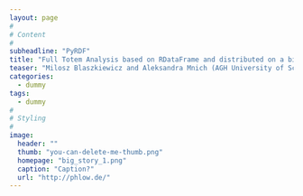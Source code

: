 ```yaml
---
layout: page
#
# Content
#
subheadline: "PyRDF"
title: "Full Totem Analysis based on RDataFrame and distributed on a big Spark cluster with PyRDF!"
teaser: "Milosz Blaszkiewicz and Aleksandra Mnich (AGH University of Science and Technology - Poland) wanted to evaluate a set of Big Data tools for the analysis of the data from the TOTEM experiment which will enable interactive or semi-interactive work with large amounts of data."
categories:
  - dummy
tags:
  - dummy
#
# Styling
#
image:
  header: ""
  thumb: "you-can-delete-me-thumb.png"
  homepage: "big_story_1.png"
  caption: "Caption?"
  url: "http://phlow.de/"
---
```




 [1]: #
 [2]: #
 [3]: #
 [4]: #
 [5]: #
 [6]: #
 [7]: #
 [8]: #
 [9]: #
 [10]: #
